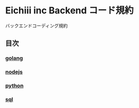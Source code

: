 # Eichiii inc Backend コード規約

バックエンドコーディング規約

## 目次

### [golang](go/)

### [nodejs](nodejs/)

### [python](python/)

### [sql](sql/)
